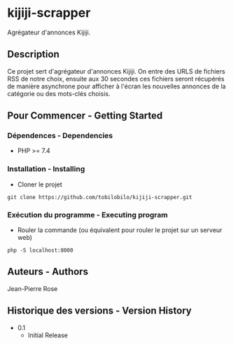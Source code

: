 # kijiji-scrapper

Agrégateur d'annonces Kijiji.

## Description

Ce projet sert d'agrégateur d'annonces Kijiji. On entre des URLS de fichiers RSS de notre choix, ensuite aux 30 secondes ces fichiers seront récupérés de manière asynchrone pour afficher à l'écran les nouvelles annonces de la catégorie ou des mots-clés choisis. 

## Pour Commencer - Getting Started

### Dépendences - Dependencies

<!---* Un navigateur web à jour--->
<!---* Un serveur web--->
* PHP >= 7.4

### Installation - Installing

* Cloner le projet
```
git clone https://github.com/tobilobilo/kijiji-scrapper.git
```

### Exécution du programme - Executing program

* Rouler la commande (ou équivalent pour rouler le projet sur un serveur web)
```
php -S localhost:8000
```

<!---## Aide - Help--->
 


## Auteurs - Authors

Jean-Pierre Rose

## Historique des versions - Version History

* 0.1
    * Initial Release

<!---## License--->

<!---This project is licensed under the [NAME HERE] License - see the LICENSE.md file for details--->

<!---## Remerciements - Acknowledgments--->
 
